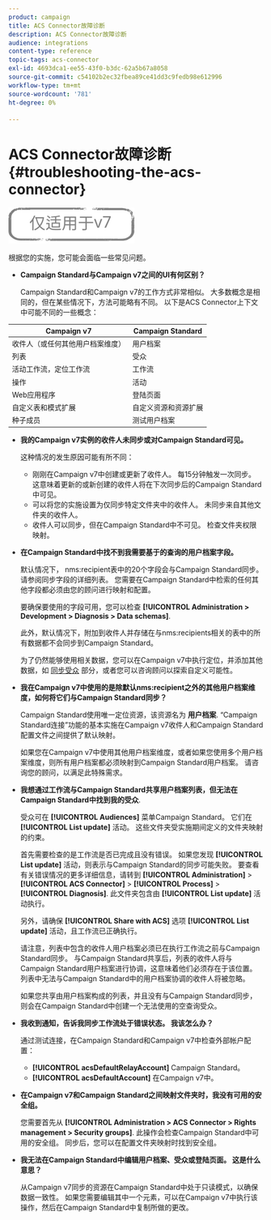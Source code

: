 ```yaml
---
product: campaign
title: ACS Connector故障诊断
description: ACS Connector故障诊断
audience: integrations
content-type: reference
topic-tags: acs-connector
exl-id: 4693dca1-ee55-43f0-b3dc-62a5b67a8058
source-git-commit: c54102b2ec32fbea89ce41dd3c9fedb98e612996
workflow-type: tm+mt
source-wordcount: '781'
ht-degree: 0%

---
```


# ACS Connector故障诊断{#troubleshooting-the-acs-connector}

![](../../assets/v7-only.svg)

根据您的实施，您可能会面临一些常见问题。

* **Campaign Standard与Campaign v7之间的UI有何区别？**

   Campaign Standard和Campaign v7的工作方式非常相似。 大多数概念是相同的，但在某些情况下，方法可能略有不同。 以下是ACS Connector上下文中可能不同的一些概念：

<table> 
 <thead> 
  <tr> 
   <th> Campaign v7<br /> </th> 
   <th> Campaign Standard<br /> </th> 
  </tr> 
 </thead> 
 <tbody> 
  <tr> 
   <td> 收件人（或任何其他用户档案维度）<br /> </td> 
   <td> 用户档案<br /> </td> 
  </tr> 
  <tr> 
   <td> 列表<br /> </td> 
   <td> 受众<br /> </td> 
  </tr> 
  <tr> 
   <td> 活动工作流，定位工作流<br /> </td> 
   <td> 工作流<br /> </td> 
  </tr> 
  <tr> 
   <td> 操作<br /> </td> 
   <td> 活动<br /> </td> 
  </tr> 
  <tr> 
   <td> Web应用程序<br /> </td> 
   <td> 登陆页面<br /> </td> 
  </tr> 
  <tr> 
   <td> 自定义表和模式扩展<br /> </td> 
   <td> 自定义资源和资源扩展<br /> </td> 
  </tr> 
  <tr> 
   <td> 种子成员<br /> </td> 
   <td> 测试用户档案<br /> </td> 
  </tr> 
 </tbody> 
</table>

* **我的Campaign v7实例的收件人未同步或对Campaign Standard可见。**

   这种情况的发生原因可能有所不同：

   * 刚刚在Campaign v7中创建或更新了收件人。 每15分钟触发一次同步。 这意味着更新的或新创建的收件人将在下次同步后的Campaign Standard中可见。
   * 可以将您的实施设置为仅同步特定文件夹中的收件人。 未同步来自其他文件夹的收件人。
   * 收件人可以同步，但在Campaign Standard中不可见。 检查文件夹权限映射。

* **在Campaign Standard中找不到我需要基于的查询的用户档案字段。**

   默认情况下， nms:recipient表中的20个字段会与Campaign Standard同步。 请参阅同步字段的详细列表。 您需要在Campaign Standard中检索的任何其他字段都必须由您的顾问进行映射和配置。

   要确保要使用的字段可用，您可以检查 **[!UICONTROL Administration > Development > Diagnosis > Data schemas]**.

   此外，默认情况下，附加到收件人并存储在与nms:recipients相关的表中的所有数据都不会同步到Campaign Standard。

   为了仍然能够使用相关数据，您可以在Campaign v7中执行定位，并添加其他数据，如 [同步受众](../../integrations/using/synchronizing-audiences.md) 部分，或者您可以咨询顾问以探索自定义可能性。

* **我在Campaign v7中使用的是除默认nms:recipient之外的其他用户档案维度，如何将它们与Campaign Standard同步？**

   Campaign Standard使用唯一定位资源，该资源名为 **用户档案**. “Campaign Standard连接”功能的基本实施在Campaign v7收件人和Campaign Standard配置文件之间提供了默认映射。

   如果您在Campaign v7中使用其他用户档案维度，或者如果您使用多个用户档案维度，则所有用户档案都必须映射到Campaign Standard用户档案。 请咨询您的顾问，以满足此特殊需求。

* **我想通过工作流与Campaign Standard共享用户档案列表，但无法在Campaign Standard中找到我的受众**.

   受众可在 **[!UICONTROL Audiences]** 菜单Campaign Standard。 它们在 **[!UICONTROL List update]** 活动。 这些文件夹受实施期间定义的文件夹映射的约束。

   首先需要检查的是工作流是否已完成且没有错误。 如果您发现 **[!UICONTROL List update]** 活动，则表示与Campaign Standard的同步可能失败。 要查看有关错误情况的更多详细信息，请转到 **[!UICONTROL Administration]** > **[!UICONTROL ACS Connector]** > **[!UICONTROL Process]** > **[!UICONTROL Diagnosis]**. 此文件夹包含由 **[!UICONTROL List update]** 活动执行。

   另外，请确保 **[!UICONTROL Share with ACS]** 选项 **[!UICONTROL List update]** 活动，且工作流已正确执行。

   请注意，列表中包含的收件人用户档案必须已在执行工作流之前与Campaign Standard同步。 与Campaign Standard共享后，列表的收件人将与Campaign Standard用户档案进行协调，这意味着他们必须存在于该位置。 列表中无法与Campaign Standard中的用户档案协调的收件人将被忽略。

   如果您共享由用户档案构成的列表，并且没有与Campaign Standard同步，则会在Campaign Standard中创建一个无法使用的空查询受众。

* **我收到通知，告诉我同步工作流处于错误状态。 我该怎么办？**

   通过测试连接，在Campaign Standard和Campaign v7中检查外部帐户配置：

   * **[!UICONTROL acsDefaultRelayAccount]** Campaign Standard。
   * **[!UICONTROL acsDefaultAccount]** 在Campaign v7中。

* **在Campaign v7和Campaign Standard之间映射文件夹时，我没有可用的安全组。**

   您需要首先从 **[!UICONTROL Administration > ACS Connector > Rights management > Security groups]**. 此操作会检查Campaign Standard中可用的安全组。 同步后，您可以在配置文件夹映射时找到安全组。

* **我无法在Campaign Standard中编辑用户档案、受众或登陆页面。 这是什么意思？**

   从Campaign v7同步的资源在Campaign Standard中处于只读模式，以确保数据一致性。 如果您需要编辑其中一个元素，可以在Campaign v7中执行该操作，然后在Campaign Standard中复制所做的更改。
